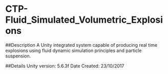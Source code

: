 # CTP-Fluid_Simulated_Volumetric_Explosions

##Description
A Unity integrated system capable of producing real time explosions using fluid dynamic simulation principles and particle suspension.

##Details
Unity version: 5.6.3f
Date Created: 23/10/2017
